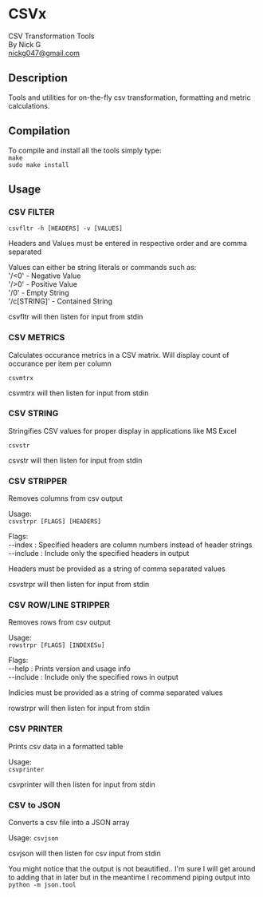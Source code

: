 # CSVx
CSV Transformation Tools  
By Nick G  
nickg047@gmail.com  

## Description
Tools and utilities for on-the-fly csv transformation, formatting and metric calculations.

## Compilation
To compile and install all the tools simply type:  
`make`  
`sudo make install`

## Usage

### CSV FILTER
`csvfltr -h [HEADERS] -v [VALUES]`	
	
Headers and Values must be entered in respective order and are comma separated	
	
Values can either be string literals or commands such as:	
        '/<0'             - Negative Value	
        '/>0'             - Positive Value	
        '/0'              - Empty String	
        '/c[STRING]'      - Contained String	
		
csvfltr will then listen for input from stdin	

### CSV METRICS
Calculates occurance metrics in a CSV matrix. Will display count of occurance per item per column

`csvmtrx`	

csvmtrx will then listen for input from stdin	

### CSV STRING
Stringifies CSV values for proper display in applications like MS Excel	

`csvstr`	

csvstr will then listen for input from stdin	

### CSV STRIPPER
Removes columns from csv output	

Usage:	
`csvstrpr [FLAGS] [HEADERS]`	

Flags:	
--index   : Specified headers are column numbers instead of header strings	
--include : Include only the specified headers in output	

Headers must be provided as a string of comma separated values	

csvstrpr will then listen for input from stdin

### CSV ROW/LINE STRIPPER
Removes rows from csv output

Usage:  
`rowstrpr [FLAGS] [INDEXESu]`

Flags:  
--help    : Prints version and usage info   
--include : Include only the specified rows in output   

Indicies must be provided as a string of comma separated values

rowstrpr will then listen for input from stdin

### CSV PRINTER
Prints csv data in a formatted table

Usage:  
`csvprinter`

csvprinter will then listen for input from stdin

### CSV to JSON
Converts a csv file into a JSON array

Usage:
`csvjson`

csvjson will then listen for csv input from stdin

You might notice that the output is not beautified.. I'm sure I will get around to adding that in later but in the meantime I recommend piping output into 
`python -m json.tool`


